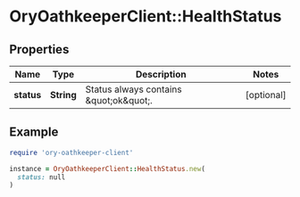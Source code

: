 # OryOathkeeperClient::HealthStatus

## Properties

| Name | Type | Description | Notes |
| ---- | ---- | ----------- | ----- |
| **status** | **String** | Status always contains \&quot;ok\&quot;. | [optional] |

## Example

```ruby
require 'ory-oathkeeper-client'

instance = OryOathkeeperClient::HealthStatus.new(
  status: null
)
```

